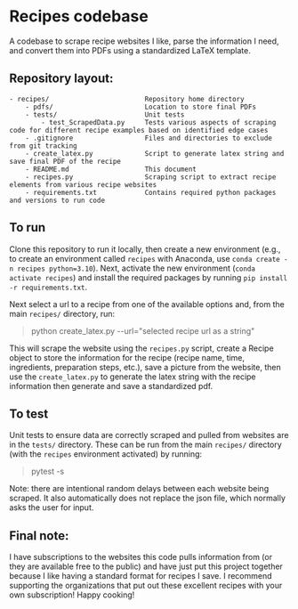 # Recipes codebase
A codebase to scrape recipe websites I like, parse the information I need, and convert them into PDFs using a 
standardized LaTeX template.

## Repository layout:
    - recipes/                        Repository home directory
        - pdfs/                       Location to store final PDFs
        - tests/                      Unit tests
            - test_ScrapedData.py     Tests various aspects of scraping code for different recipe examples based on identified edge cases
        - .gitignore                  Files and directories to exclude from git tracking
        - create_latex.py             Script to generate latex string and save final PDF of the recipe
        - README.md                   This document
        - recipes.py                  Scraping script to extract recipe elements from various recipe websites
        - requirements.txt            Contains required python packages and versions to run code

## To run
Clone this repository to run it locally, then create a new environment (e.g., to create an environment called `recipes` 
with Anaconda, use `conda create -n recipes python=3.10`). Next, activate the new environment (`conda activate recipes`) 
and install the required packages by running `pip install -r requirements.txt`.

Next select a url to a recipe from one of the available options and, from the main `recipes/` directory, run:
>python create_latex.py --url="selected recipe url as a string"

This will scrape the website using the `recipes.py` script, create a Recipe object to store the information for the 
recipe (recipe name, time, ingredients, preparation steps, etc.), save a picture from the website, then use the 
`create_latex.py` to generate the latex string with the recipe information then generate and save a standardized pdf. 

## To test
Unit tests to ensure data are correctly scraped and pulled from websites are in the `tests/` directory. These can be
run from the main `recipes/` directory (with the `recipes` environment activated) by running:
>pytest -s

Note: there are intentional random delays between each website being scraped. It also automatically does not replace
the json file, which normally asks the user for input.

## Final note: 
I have subscriptions to the websites this code pulls information from (or they are available free to the public) and 
have just put this project together because I like having a standard format for recipes I save. I recommend 
supporting the organizations that put out these excellent recipes with your own subscription! Happy cooking!